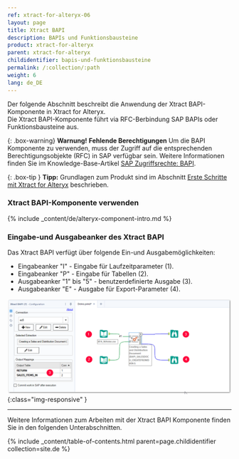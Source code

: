 ```yaml
---
ref: xtract-for-alteryx-06
layout: page
title: Xtract BAPI
description: BAPIs und Funktionsbausteine
product: xtract-for-alteryx
parent: xtract-for-alteryx
childidentifier: bapis-und-funktionsbausteine
permalink: /:collection/:path
weight: 6
lang: de_DE
---
```

Der folgende Abschnitt beschreibt die Anwendung der Xtract BAPI-Komponente in Xtract for Alteryx.<br> 
Die Xtract BAPI-Komponente führt via RFC-Berbindung SAP BAPIs oder Funktionsbausteine aus.


{: .box-warning}
**Warnung!** **Fehlende Berechtigungen**
Um die BAPI Komponente zu verwenden, muss der Zugriff auf die entsprechenden Berechtigungsobjekte (RFC) in SAP verfügbar sein. 
Weitere Informationen finden Sie im Knowledge-Base-Artikel [SAP Zugriffsrechte: BAPI](https://kb.theobald-software.com/sap/authority-objects-sap-user-rights#bapi).

{: .box-tip }
**Tipp:** Grundlagen zum Produkt sind im Abschnitt [Erste Schritte mit Xtract for Alteryx](./erste-schritte) beschrieben.

### Xtract BAPI-Komponente verwenden
{% include _content/de/alteryx-component-intro.md %}

### Eingabe-und Ausgabeanker des Xtract BAPI

Das Xtract BAPI verfügt über folgende Ein-und Ausgabemöglichkeiten:
- Eingabeanker "I" - Eingabe für Laufzeitparameter (1).
- Eingabeanker "P" - Eingabe für Tabellen (2).
- Ausgabeanker "1" bis "5" - benutzerdefinierte Ausgabe (3).
- Ausgabeanker "E" - Ausgabe für Export-Parameter (4).

![bapi-input](/img/content/xfa/bapi-input.png){:class="img-responsive" }

****

Weitere Informationen zum Arbeiten mit der Xtract BAPI Komponente finden Sie in den folgenden Unterabschnitten.

{% include _content/table-of-contents.html parent=page.childidentifier collection=site.de %}

